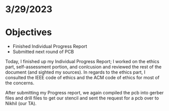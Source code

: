 # 3/29/2023
# Objectives
- Finished Individual Progress Report
- Submitted next round of PCB

Today, I finished up my Individual Progress Report; I worked on the ethics part, self-assessment portion, and conlcusion and reviewed the rest of the document (and sighted my sources). In regards to the ethics part, I consulted the IEEE code of ethics and the ACM code of ethics for most of the concerns. 

After submitting my Progress report, we again compiled the pcb into gerber files and drill files to get our stencil and sent the request for a pcb over to Nikhil (our TA).
